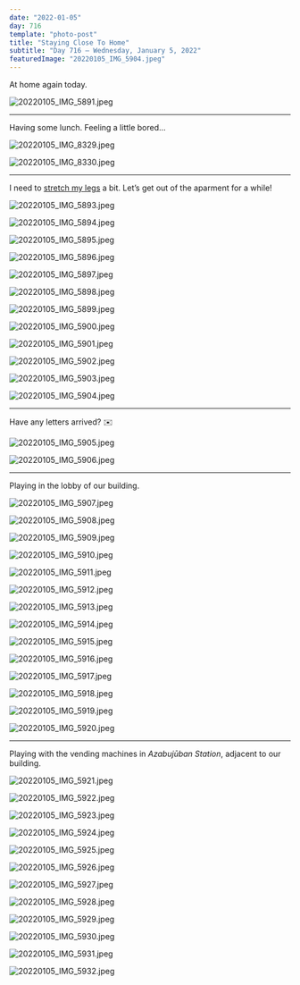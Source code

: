 ```yaml
---
date: "2022-01-05"
day: 716
template: "photo-post"
title: "Staying Close To Home"
subtitle: "Day 716 – Wednesday, January 5, 2022"
featuredImage: "20220105_IMG_5904.jpeg"
---
```


At home again today.

![20220105_IMG_5891.jpeg](20220105_IMG_5891.jpeg)

<hr />

Having some lunch. Feeling a little bored…

![20220105_IMG_8329.jpeg](20220105_IMG_8329.jpeg)

![20220105_IMG_8330.jpeg](20220105_IMG_8330.jpeg)

<hr />

I need to <a href="https://www.collinsdictionary.com/dictionary/english/stretch-ones-legs">stretch my legs</a> a bit. Let’s get out of the aparment for a while!

![20220105_IMG_5893.jpeg](20220105_IMG_5893.jpeg)

![20220105_IMG_5894.jpeg](20220105_IMG_5894.jpeg)

![20220105_IMG_5895.jpeg](20220105_IMG_5895.jpeg)

![20220105_IMG_5896.jpeg](20220105_IMG_5896.jpeg)

![20220105_IMG_5897.jpeg](20220105_IMG_5897.jpeg)

![20220105_IMG_5898.jpeg](20220105_IMG_5898.jpeg)

![20220105_IMG_5899.jpeg](20220105_IMG_5899.jpeg)

![20220105_IMG_5900.jpeg](20220105_IMG_5900.jpeg)

![20220105_IMG_5901.jpeg](20220105_IMG_5901.jpeg)

![20220105_IMG_5902.jpeg](20220105_IMG_5902.jpeg)

![20220105_IMG_5903.jpeg](20220105_IMG_5903.jpeg)

![20220105_IMG_5904.jpeg](20220105_IMG_5904.jpeg)

<hr />

Have any letters arrived? ✉️

![20220105_IMG_5905.jpeg](20220105_IMG_5905.jpeg)

![20220105_IMG_5906.jpeg](20220105_IMG_5906.jpeg)

<hr />

Playing in the lobby of our building.

![20220105_IMG_5907.jpeg](20220105_IMG_5907.jpeg)

![20220105_IMG_5908.jpeg](20220105_IMG_5908.jpeg)

![20220105_IMG_5909.jpeg](20220105_IMG_5909.jpeg)

![20220105_IMG_5910.jpeg](20220105_IMG_5910.jpeg)

![20220105_IMG_5911.jpeg](20220105_IMG_5911.jpeg)

![20220105_IMG_5912.jpeg](20220105_IMG_5912.jpeg)

![20220105_IMG_5913.jpeg](20220105_IMG_5913.jpeg)

![20220105_IMG_5914.jpeg](20220105_IMG_5914.jpeg)

![20220105_IMG_5915.jpeg](20220105_IMG_5915.jpeg)

![20220105_IMG_5916.jpeg](20220105_IMG_5916.jpeg)

![20220105_IMG_5917.jpeg](20220105_IMG_5917.jpeg)

![20220105_IMG_5918.jpeg](20220105_IMG_5918.jpeg)

![20220105_IMG_5919.jpeg](20220105_IMG_5919.jpeg)

![20220105_IMG_5920.jpeg](20220105_IMG_5920.jpeg)

<hr />

Playing with the vending machines in _Azabujūban Station_, adjacent to our building.

![20220105_IMG_5921.jpeg](20220105_IMG_5921.jpeg)

![20220105_IMG_5922.jpeg](20220105_IMG_5922.jpeg)

![20220105_IMG_5923.jpeg](20220105_IMG_5923.jpeg)

![20220105_IMG_5924.jpeg](20220105_IMG_5924.jpeg)

![20220105_IMG_5925.jpeg](20220105_IMG_5925.jpeg)

![20220105_IMG_5926.jpeg](20220105_IMG_5926.jpeg)

![20220105_IMG_5927.jpeg](20220105_IMG_5927.jpeg)

![20220105_IMG_5928.jpeg](20220105_IMG_5928.jpeg)

![20220105_IMG_5929.jpeg](20220105_IMG_5929.jpeg)

![20220105_IMG_5930.jpeg](20220105_IMG_5930.jpeg)

![20220105_IMG_5931.jpeg](20220105_IMG_5931.jpeg)

![20220105_IMG_5932.jpeg](20220105_IMG_5932.jpeg)
